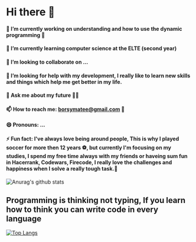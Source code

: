 <!--
**borsym/borsym** is a ✨ _special_ ✨ repository because its `README.md` (this file) appears on your GitHub profile.
![Anurag's github stats](https://github-readme-stats.vercel.app/api?username=borsym&hide=contribs,prs)
-->

# Hi there  👋

#### 🔭 I’m currently working on understanding and how to use the dynamic programming 👻
#### 🌱 I’m currently learning computer science at the ELTE (second year)
#### 👯 I’m looking to collaborate on ...
#### 🤔 I’m looking for help with my development, I really like to learn new skills and things which help me get better in my life.
#### 💬 Ask me about my future ✋🏼
#### 📫 How to reach me: borsymatee@gmail.com 💬
#### 😄 Pronouns: ...
#### ⚡ Fun fact: I've always love being around people, This is why I played soccer for more then 12 years ⚽, but currently I'm focusing on my studies, I spend my free time always with my friends or haveing sum fun in Hacerrank, Codewars, Firecode, I really love the challenges and happiness when I solve a really tough task.🤔 


![Anurag's github stats](https://github-readme-stats.vercel.app/api?username=borsym&show_icons=true&theme=radical)

## Programming is thinking not typing, If you learn how to think you can write code in every language 
[![Top Langs](https://github-readme-stats.vercel.app/api/top-langs/?username=borsym&layout=compact)](https://github.com/borsym/github-readme-stats)
